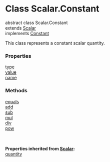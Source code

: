 Class Scalar.Constant
======

<declaration>

<flag>abstract</flag> class Scalar.Constant<br>
<flag>extends</flag> [Scalar](reference/v/0.2.1/quantities/Scalar)<br>
<flag>implements</flag> [Constant](reference/v/0.2.1/core/definitions/Constant)

</declaration>

This class represents a constant scalar quantity.

### Properties
<div class="grid-container">
<div class="grid-item"><a href="/#/reference/v/0.2.1/quantities/Scalar.Constant/type">type</a></div>
<div class="grid-item"><a href="/#/reference/v/0.2.1/quantities/Scalar.Constant/value">value</a></div>
<div class="grid-item"><a href="/#/reference/v/0.2.1/quantities/Scalar.Constant/name">name</a></div>
</div>

### Methods
<div class="grid-container">
<div class="grid-item"><a href="/#/reference/v/0.2.1/quantities/Scalar.Constant/equals">equals</a></div>
<div class="grid-item"><a href="/#/reference/v/0.2.1/quantities/Scalar.Constant/add">add</a></div>
<div class="grid-item"><a href="/#/reference/v/0.2.1/quantities/Scalar.Constant/sub">sub</a></div>
<div class="grid-item"><a href="/#/reference/v/0.2.1/quantities/Scalar.Constant/mul">mul</a></div>
<div class="grid-item"><a href="/#/reference/v/0.2.1/quantities/Scalar.Constant/div">div</a></div>
<div class="grid-item"><a href="/#/reference/v/0.2.1/quantities/Scalar.Constant/pow">pow</a></div>
</div>
<br><br>

**Properties inherited from [Scalar](reference/v/0.2.1/quantities/Scalar):**<br>
[quantity](reference/v/0.2.1/quantities/Scalar/quantity)